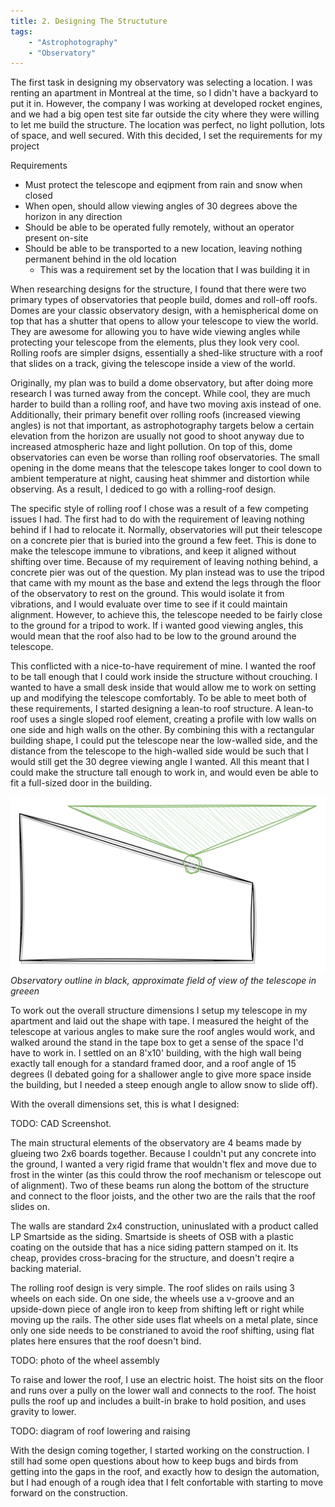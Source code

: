 ```yaml
---
title: 2. Designing The Structuture
tags: 
    - "Astrophotography"
    - "Observatory"
---
```

The first task in designing my observatory was selecting a location. I was renting an apartment in Montreal at the time, so I didn't have a backyard to put it in. However, the company I was working at developed rocket engines, and we had a big open test site far outside the city where they were willing to let me build the structure. The location was perfect, no light pollution, lots of space, and well secured. With this decided, I set the requirements for my project

Requirements
- Must protect the telescope and eqipment from rain and snow when closed
- When open, should allow viewing angles of 30 degrees above the horizon in any direction
- Should be able to be operated fully remotely, without an operator present on-site
- Should be able to be transported to a new location, leaving nothing permanent behind in the old location
    - This was a requirement set by the location that I was building it in

When researching designs for the structure, I found that there were two primary types of observatories that people build, domes and roll-off roofs. Domes are your classic observatory design, with a hemispherical dome on top that has a shutter that opens to allow your telescope to view the world. They are awesome for allowing you to have wide viewing angles while protecting your telescope from the elements, plus they look very cool. Rolling roofs are simpler dsigns, essentially a shed-like structure with a roof that slides on a track, giving the telescope inside a view of the world. 

Originally, my plan was to build a dome observatory, but after doing more research I was turned away from the concept. While cool, they are much harder to build than a rolling roof, and have two moving axis instead of one. Additionally, their primary benefit over rolling roofs (increased viewing angles) is not that important, as astrophotography targets below a certain elevation from the horizon are usually not good to shoot anyway due to increased atmospheric haze and light pollution. On top of this, dome observatories can even be worse than rolling roof observatories. The small opening in the dome means that the telescope takes longer to cool down to ambient temperature at night, causing heat shimmer and distortion while observing. As a result, I dediced to go with a rolling-roof design.

The specific style of rolling roof I chose was a result of a few competing issues I had. The first had to do with the requirement of leaving nothing behind if I had to relocate it. Normally, observatories will put their telescope on a concrete pier that is buried into the ground a few feet. This is done to make the telescope immune to vibrations, and keep it aligned without shifting over time. Because of my requirement of leaving nothing behind, a concrete pier was out of the question. My plan instead was to use the tripod that came with my mount as the base and extend the legs through the floor of the observatory to rest on the ground. This would isolate it from vibrations, and I would evaluate over time to see if it could maintain alignment. However, to achieve this, the telescope needed to be fairly close to the ground for a tripod to work. If i wanted good viewing angles, this would mean that the roof also had to  be low to the ground around the telescope.

This conflicted with a nice-to-have requirement of mine. I wanted the roof to be tall enough that I could work inside the structure without crouching. I wanted to have a small desk inside that would allow me to work on setting up and modifying the telescope comfortably. To be able to meet both of these requirements, I started designing a lean-to roof structure. A lean-to roof uses a single sloped roof element, creating a profile with low walls on one side and high walls on the other. By combining this with a rectangular building shape, I could put the telescope near the low-walled side, and the distance from the telescope to the high-walled side would be such that I would still get the 30 degree viewing angle I wanted. All this meant that I could make the structure tall enough to work in, and would even be able to fit a full-sized door in the building.

![alt text](image-9.png)
*Observatory outline in black, approximate field of view of the telescope in greeen*

To work out the overall structure dimensions I setup my telescope in my apartment and laid out the shape with tape. I measured the height of the telescope at various angles to make sure the roof angles would work, and walked around the stand in the tape box to get a sense of the space I'd have to work in. I settled on an 8'x10' building, with the high wall being exactly tall enough for a standard framed door, and a roof angle of 15 degrees (I debated going for a shallower angle to give more space inside the building, but I needed a steep enough angle to allow snow to slide off).

With the overall dimensions set, this is what I designed:

TODO: CAD Screenshot.

The main structural elements of the observatory are 4 beams made by glueing two 2x6 boards together. Because I couldn't put any concrete into the ground, I wanted a very rigid frame that wouldn't flex and move due to frost in the winter (as this could throw the roof mechanism or telescope out of alignment). Two of these beams run along the bottom of the structure and connect to the floor joists, and the other two are the rails that the roof slides on.

The walls are standard 2x4 construction, uninuslated with a product called LP Smartside as the siding. Smartside is sheets of OSB with a plastic coating on the outside that has a nice siding pattern stamped on it. Its cheap, provides cross-bracing for the structure, and doesn't reqire a backing material.

The rolling roof design is very simple. The roof slides on rails using 3 wheels on each side. On one side, the wheels use a v-groove and an upside-down piece of angle iron to keep from shifting left or right while moving up the rails. The other side uses flat wheels on a metal plate, since only one side needs to be constrianed to avoid the roof shifting, using flat plates here ensures that the roof doesn't bind.

TODO: photo of the wheel assembly

To raise and lower the roof, I use an electric hoist. The hoist sits on the floor and runs over a pully on the lower wall and connects to the roof. The hoist pulls the roof up and includes a built-in brake to hold position, and uses gravity to lower. 

TODO: diagram of roof lowering and raising

With the design coming together, I started working on the construction. I still had some open questions about how to keep bugs and birds from getting into the gaps in the roof, and exactly how to design the automation, but I had enough of a rough idea that I felt confortable with starting to move forward on the construction.
